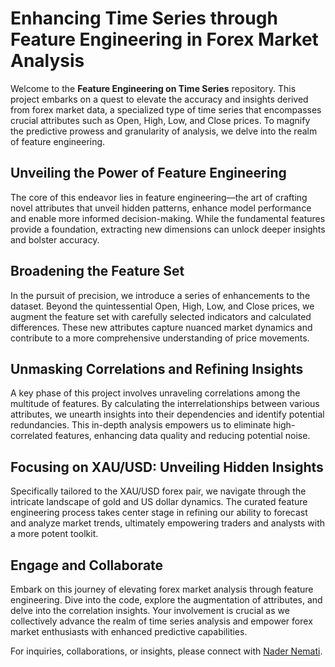 # Enhancing Time Series through Feature Engineering in Forex Market Analysis

Welcome to the **Feature Engineering on Time Series** repository. This project embarks on a quest to elevate the accuracy and insights derived from forex market data, a specialized type of time series that encompasses crucial attributes such as Open, High, Low, and Close prices. To magnify the predictive prowess and granularity of analysis, we delve into the realm of feature engineering.

## Unveiling the Power of Feature Engineering

The core of this endeavor lies in feature engineering—the art of crafting novel attributes that unveil hidden patterns, enhance model performance and enable more informed decision-making. While the fundamental features provide a foundation, extracting new dimensions can unlock deeper insights and bolster accuracy.

## Broadening the Feature Set

In the pursuit of precision, we introduce a series of enhancements to the dataset. Beyond the quintessential Open, High, Low, and Close prices, we augment the feature set with carefully selected indicators and calculated differences. These new attributes capture nuanced market dynamics and contribute to a more comprehensive understanding of price movements.

## Unmasking Correlations and Refining Insights

A key phase of this project involves unraveling correlations among the multitude of features. By calculating the interrelationships between various attributes, we unearth insights into their dependencies and identify potential redundancies. This in-depth analysis empowers us to eliminate high-correlated features, enhancing data quality and reducing potential noise.

## Focusing on XAU/USD: Unveiling Hidden Insights

Specifically tailored to the XAU/USD forex pair, we navigate through the intricate landscape of gold and US dollar dynamics. The curated feature engineering process takes center stage in refining our ability to forecast and analyze market trends, ultimately empowering traders and analysts with a more potent toolkit.

## Engage and Collaborate

Embark on this journey of elevating forex market analysis through feature engineering. Dive into the code, explore the augmentation of attributes, and delve into the correlation insights. Your involvement is crucial as we collectively advance the realm of time series analysis and empower forex market enthusiasts with enhanced predictive capabilities.

For inquiries, collaborations, or insights, please connect with [Nader Nemati](mailto:nnevar@utu.fi).

